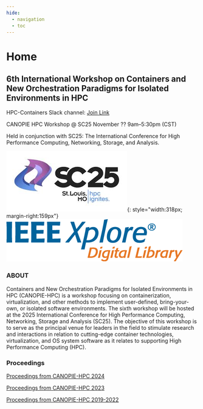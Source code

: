 ```yaml
---
hide:
  - navigation
  - toc
---
```


# Home

## 6th International Workshop on Containers and New Orchestration Paradigms for Isolated Environments in HPC

HPC-Containers Slack channel: [Join Link](http://bit.ly/hpccslack)

CANOPIE HPC Workshop @ SC25
November ?? 9am–5:30pm (CST)

Held in conjunction with SC25: The International Conference for High Performance Computing, Networking, Storage, and Analysis.

![SC25](images/sc25_logo.png){: style="width:318px; margin-right:159px"} ![IEEEXplore](images/ieee_xplore_logo_rgb_150ppi.png)

### ABOUT

Containers and New Orchestration Paradigms for Isolated Environments in HPC
(CANOPIE-HPC) is a workshop focusing on containerization, virtualization, and
other methods to implement user-defined, bring-your-own, or isolated software
environments. The sixth workshop will be hosted at the 2025 International
Conference for High Performance Computing, Networking, Storage and Analysis
(SC25). The objective of this workshop is to serve as the principal venue for
leaders in the field to stimulate research and interactions in relation to
cutting-edge container technologies, virtualization, and OS system software as
it relates to supporting High Performance Computing (HPC).

### Proceedings

[Proceedings from CANOPIE-HPC 2024](https://conferences.computer.org/sc-wpub/#!/toc/0#CANOPIE-HPC2024:6thInternationalWorkshoponContainersandNewOrchestrationParadigmsforIsolatedEnvironmentsinHPC)

[Proceedings from CANOPIE-HPC 2023](https://dl.acm.org/doi/proceedings/10.1145/3624062?tocHeading=heading4#heading4)

[Proceedings from CANOPIE-HPC 2019-2022](https://ieeexplore.ieee.org/xpl/conhome/1835005/all-proceedings)
